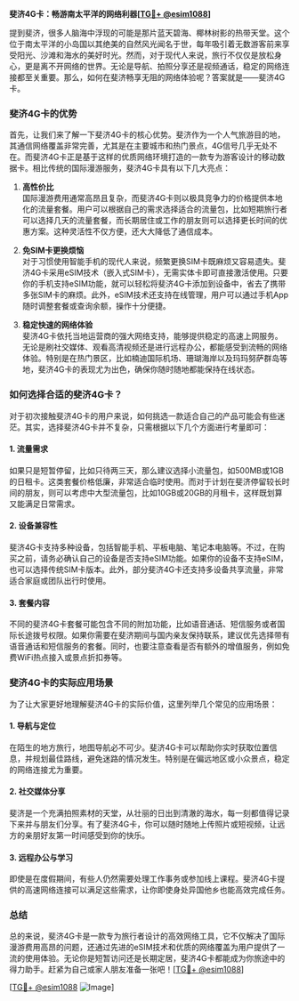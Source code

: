 **斐济4G卡：畅游南太平洋的网络利器[[TG💪+ @esim1088](https://t.me/s/esim1088)]**

提到斐济，很多人脑海中浮现的可能是那片蓝天碧海、椰林树影的热带天堂。这个位于南太平洋的小岛国以其绝美的自然风光闻名于世，每年吸引着无数游客前来享受阳光、沙滩和海水的美好时光。然而，对于现代人来说，旅行不仅仅是放松身心，更是离不开网络的世界。无论是导航、拍照分享还是视频通话，稳定的网络连接都至关重要。那么，如何在斐济畅享无阻的网络体验呢？答案就是——斐济4G卡。

### 斐济4G卡的优势

首先，让我们来了解一下斐济4G卡的核心优势。斐济作为一个人气旅游目的地，其通信网络覆盖非常完善，尤其是在主要城市和热门景点，4G信号几乎无处不在。而斐济4G卡正是基于这样的优质网络环境打造的一款专为游客设计的移动数据卡。相比传统的国际漫游服务，斐济4G卡具有以下几大亮点：

1. **高性价比**  
   国际漫游费用通常高昂且复杂，而斐济4G卡则以极具竞争力的价格提供本地化的流量套餐。用户可以根据自己的需求选择适合的流量包，比如短期旅行者可以选择几天的流量套餐，而长期居住或工作的朋友则可以选择更长时间的优惠方案。这种灵活性不仅方便，还大大降低了通信成本。

2. **免SIM卡更换烦恼**  
   对于习惯使用智能手机的现代人来说，频繁更换SIM卡既麻烦又容易遗失。斐济4G卡采用eSIM技术（嵌入式SIM卡），无需实体卡即可直接激活使用。只要你的手机支持eSIM功能，就可以轻松将斐济4G卡添加到设备中，省去了携带多张SIM卡的麻烦。此外，eSIM技术还支持在线管理，用户可以通过手机App随时调整套餐或查询余额，操作十分便捷。

3. **稳定快速的网络体验**  
   斐济4G卡依托当地运营商的强大网络支持，能够提供稳定的高速上网服务。无论是刷社交媒体、观看高清视频还是进行远程办公，都能感受到流畅的网络体验。特别是在热门景区，比如楠迪国际机场、珊瑚海岸以及玛玛努萨群岛等地，斐济4G卡的表现尤为出色，确保你随时随地都能保持在线状态。

### 如何选择合适的斐济4G卡？

对于初次接触斐济4G卡的用户来说，如何挑选一款适合自己的产品可能会有些迷茫。其实，选择斐济4G卡并不复杂，只需根据以下几个方面进行考量即可：

#### 1. 流量需求  
   如果只是短暂停留，比如只待两三天，那么建议选择小流量包，如500MB或1GB的日租卡。这类套餐价格低廉，非常适合临时使用。而对于计划在斐济停留较长时间的朋友，则可以考虑中大型流量包，比如10GB或20GB的月租卡，这样既划算又能满足日常需求。

#### 2. 设备兼容性  
   斐济4G卡支持多种设备，包括智能手机、平板电脑、笔记本电脑等。不过，在购买之前，请务必确认自己的设备是否支持eSIM功能。如果你的设备不支持eSIM，也可以选择传统SIM卡版本。此外，部分斐济4G卡还支持多设备共享流量，非常适合家庭或团队出行时使用。

#### 3. 套餐内容  
   不同的斐济4G卡套餐可能包含不同的附加功能，比如语音通话、短信服务或者国际长途拨号权限。如果你需要在斐济期间与国内亲友保持联系，建议优先选择带有语音通话和短信服务的套餐。同时，也要注意查看是否有额外的增值服务，例如免费WiFi热点接入或景点折扣券等。

### 斐济4G卡的实际应用场景

为了让大家更好地理解斐济4G卡的实际价值，这里列举几个常见的应用场景：

#### 1. 导航与定位  
   在陌生的地方旅行，地图导航必不可少。斐济4G卡可以帮助你实时获取位置信息，并规划最佳路线，避免迷路的情况发生。特别是在偏远地区或小众景点，稳定的网络连接尤为重要。

#### 2. 社交媒体分享  
   斐济是一个充满拍照素材的天堂，从壮丽的日出到清澈的海水，每一刻都值得记录下来并与朋友们分享。有了斐济4G卡，你可以随时随地上传照片或短视频，让远方的亲朋好友第一时间感受到你的快乐。

#### 3. 远程办公与学习  
   即使是在度假期间，有些人仍然需要处理工作事务或参加线上课程。斐济4G卡提供的高速网络连接可以满足这些需求，让你即使身处异国他乡也能高效完成任务。

### 总结

总的来说，斐济4G卡是一款专为旅行者设计的高效网络工具，它不仅解决了国际漫游费用高昂的问题，还通过先进的eSIM技术和优质的网络覆盖为用户提供了一流的使用体验。无论你是短暂访问还是长期定居，斐济4G卡都能成为你旅途中的得力助手。赶紧为自己或家人朋友准备一张吧！[[TG💪+ @esim1088](https://t.me/s/esim1088)]

[[TG💪+ @esim1088](https://t.me/s/esim1088) ![Image](https://i.postimg.cc/4NQfJmqS/Snipaste-2025-05-13-00-14-12.png)]